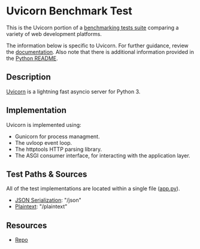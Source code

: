 # Uvicorn Benchmark Test

This is the Uvicorn portion of a [benchmarking tests suite](../../)
comparing a variety of web development platforms.

The information below is specific to Uvicorn. For further guidance,
review the [documentation](https://github.com/TechEmpower/FrameworkBenchmarks/wiki).
Also note that there is additional information provided in
the [Python README](../).

## Description

[Uvicorn](https://github.com/tomchristie/uvicorn) is a lightning fast
asyncio server for Python 3.

## Implementation

Uvicorn is implemented using:

* Gunicorn for process managment.
* The uvloop event loop.
* The httptools HTTP parsing library.
* The ASGI consumer interface, for interacting with the application layer.

## Test Paths & Sources

All of the test implementations are located within a single file ([app.py](app.py)).

* [JSON Serialization](app.py): "/json"
* [Plaintext](app.py): "/plaintext"

## Resources

* [Repo](https://github.com/tomchristie/uvicorn)
